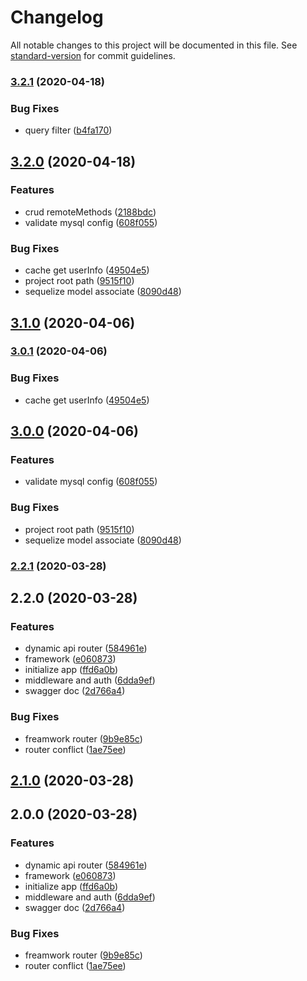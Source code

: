 # Changelog

All notable changes to this project will be documented in this file. See [standard-version](https://github.com/conventional-changelog/standard-version) for commit guidelines.

### [3.2.1](https://github.com/AlfieriChou/koa-galen/compare/v3.2.0...v3.2.1) (2020-04-18)


### Bug Fixes

* query filter ([b4fa170](https://github.com/AlfieriChou/koa-galen/commit/b4fa17011c0ed849dceec8faf01ea4c56f3267a2))

## [3.2.0](https://github.com/AlfieriChou/koa-galen/compare/v2.1.0...v3.2.0) (2020-04-18)


### Features

* crud remoteMethods ([2188bdc](https://github.com/AlfieriChou/koa-galen/commit/2188bdc4a836433daa10586c0193dff52114a8d2))
* validate mysql config ([608f055](https://github.com/AlfieriChou/koa-galen/commit/608f055235b7ada172b1e46961b75c1603b81d4f))


### Bug Fixes

* cache get userInfo ([49504e5](https://github.com/AlfieriChou/koa-galen/commit/49504e585ffdbc6b863d734c05006b24c8a41710))
* project root path ([9515f10](https://github.com/AlfieriChou/koa-galen/commit/9515f103a204cddda9b642cb9c91a915fdb06964))
* sequelize model associate ([8090d48](https://github.com/AlfieriChou/koa-galen/commit/8090d48305b52b4bbb4c299b29c637cfeb903e61))

## [3.1.0](https://github.com/AlfieriChou/koa-galen/compare/v3.0.1...v3.1.0) (2020-04-06)

### [3.0.1](https://github.com/AlfieriChou/koa-galen/compare/v3.0.0...v3.0.1) (2020-04-06)


### Bug Fixes

* cache get userInfo ([49504e5](https://github.com/AlfieriChou/koa-galen/commit/49504e585ffdbc6b863d734c05006b24c8a41710))

## [3.0.0](https://github.com/AlfieriChou/koa-galen/compare/v2.2.1...v3.0.0) (2020-04-06)


### Features

* validate mysql config ([608f055](https://github.com/AlfieriChou/koa-galen/commit/608f055235b7ada172b1e46961b75c1603b81d4f))


### Bug Fixes

* project root path ([9515f10](https://github.com/AlfieriChou/koa-galen/commit/9515f103a204cddda9b642cb9c91a915fdb06964))
* sequelize model associate ([8090d48](https://github.com/AlfieriChou/koa-galen/commit/8090d48305b52b4bbb4c299b29c637cfeb903e61))

### [2.2.1](https://github.com/AlfieriChou/koa-galen/compare/v2.2.0...v2.2.1) (2020-03-28)

## 2.2.0 (2020-03-28)


### Features

* dynamic api router ([584961e](https://github.com/AlfieriChou/koa-galen/commit/584961e2e3c8051a2e454f43a66b568f597752db))
* framework ([e060873](https://github.com/AlfieriChou/koa-galen/commit/e060873573766761b3a468327ffa18cd614a6dd2))
* initialize app ([ffd6a0b](https://github.com/AlfieriChou/koa-galen/commit/ffd6a0bf0bd4412e2783ff2cf50d8d12166833ea))
* middleware and auth ([6dda9ef](https://github.com/AlfieriChou/koa-galen/commit/6dda9ef0bb5542338eb2079000c24efef5567cd7))
* swagger doc ([2d766a4](https://github.com/AlfieriChou/koa-galen/commit/2d766a4878bc79f32184b5f5b01d1992eb9d26bf))


### Bug Fixes

* freamwork router ([9b9e85c](https://github.com/AlfieriChou/koa-galen/commit/9b9e85c3e22b1795b552606c0431f3758edf7d9d))
* router conflict ([1ae75ee](https://github.com/AlfieriChou/koa-galen/commit/1ae75eeaf786059651cd551815cb50acecbce23b))

## [2.1.0](https://github.com/AlfieriChou/koa-galen/compare/v2.0.0...v2.1.0) (2020-03-28)

## 2.0.0 (2020-03-28)


### Features

* dynamic api router ([584961e](https://github.com/AlfieriChou/koa-galen/commit/584961e2e3c8051a2e454f43a66b568f597752db))
* framework ([e060873](https://github.com/AlfieriChou/koa-galen/commit/e060873573766761b3a468327ffa18cd614a6dd2))
* initialize app ([ffd6a0b](https://github.com/AlfieriChou/koa-galen/commit/ffd6a0bf0bd4412e2783ff2cf50d8d12166833ea))
* middleware and auth ([6dda9ef](https://github.com/AlfieriChou/koa-galen/commit/6dda9ef0bb5542338eb2079000c24efef5567cd7))
* swagger doc ([2d766a4](https://github.com/AlfieriChou/koa-galen/commit/2d766a4878bc79f32184b5f5b01d1992eb9d26bf))


### Bug Fixes

* freamwork router ([9b9e85c](https://github.com/AlfieriChou/koa-galen/commit/9b9e85c3e22b1795b552606c0431f3758edf7d9d))
* router conflict ([1ae75ee](https://github.com/AlfieriChou/koa-galen/commit/1ae75eeaf786059651cd551815cb50acecbce23b))
